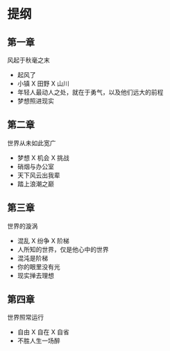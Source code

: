 # 提纲

## 第一章
风起于秋毫之末
* 起风了
* 小镇 X 田野 X 山川
* 年轻人最动人之处，就在于勇气，以及他们远大的前程
* 梦想照进现实

## 第二章
世界从未如此宽广
* 梦想 X 机会 X 挑战
* 硝烟与办公室
* 天下风云出我辈
* 踏上浪潮之巅

## 第三章
世界的漩涡
* 混乱 X 纷争 X 阶梯
* 人所知的世界，仅是他心中的世界
* 混沌是阶梯
* 你的眼里没有光
* 现实掸去理想

## 第四章
世界照常运行
* 自由 X 自在 X 自省
* 不胜人生一场醉



